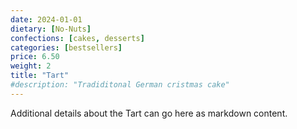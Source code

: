 ```yaml
---
date: 2024-01-01
dietary: [No-Nuts]
confections: [cakes, desserts]
categories: [bestsellers]
price: 6.50
weight: 2
title: "Tart"
#description: "Tradiditonal German cristmas cake"
---
```


Additional details about the Tart can go here as markdown content.
